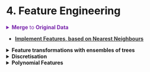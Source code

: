 # 4. Feature Engineering
 
<div style='width:1000px;margin:auto'>
<details><summary style='color:#72A;'><b>Merge</b> to <b>Original Data</b></summary>
<p>
~~~python
# Bin the age data
train = train.merge(cash_by_client, on = 'SK_ID_CURR', how = 'left')
test = test.merge(cash_by_client, on = 'SK_ID_CURR', how = 'left')
~~~
</p>
</details>

<ul>
<li><a href="file:///media/mosaab/Volume/Personal/Development/Courses%20Docs/How%20to%20win%20a%20Data%20Science%20Competition/compute_KNN_features.html#The-task"><b><span style='color:#333'>Implement Features, based on Nearest Neighbours</span></b></a> </li>
</ul>

<details><summary><b>Feature transformations with ensembles of trees</b></summary>
<p>
<p><a href="https://scikit-learn.org/stable/auto_examples/ensemble/plot_feature_transformation.html"><b>Example Sklearn</b> (Important)</a> </p>
</p>
</details>

<details><summary><b>Discretisation</b></summary><p>

<details><summary><b>Unsupervised</b></summary><p>
<details><summary><b>Equal-Width</b></summary><p>
<p><a href="file:///media/mosaab/Volume/Personal/Development/Courses%20Docs/Feature%20Engineering%20for%20Machine%20Learning/0_code/Section-08-Discretisation/08.01-Equal-width-discretisation.html#Discretisation"><b>Pandas & Sklearn & Feature-Engine</b></a> </p>

<blockquote><p>
Equal width discretisation divides the scope of possible values into N bins of the same width.
$$Width = \frac{max - min}{N}$$
</p></blockquote>
</p></details>
<details><summary><b>Equal-Frequency</b></summary><p>
<p><a href="file:///media/mosaab/Volume/Personal/Development/Courses%20Docs/Feature%20Engineering%20for%20Machine%20Learning/0_code/Section-08-Discretisation/08.02-Equal-frequency-discretisation.html#Equal-frequency-discretisation"><b>Pandas & Sklearn & Feature-Engine</b></a> </p>

<blockquote><p>
Divides the range based on quantiles.
</p></blockquote>
</p></details>
<details><summary><b>K-means</b></summary><p>
<p><a href="file:///media/mosaab/Volume/Personal/Development/Courses%20Docs/Feature%20Engineering%20for%20Machine%20Learning/0_code/Section-08-Discretisation/08.03-Discretisation-with-kmeans.html#Discretisation-with-k-means-clustering"><b>Sklearn</b></a> </p>

<blockquote><p>
This method consists in applying k-means clustering to the continuous variable.
</p></blockquote>
</p></details>
<a href="file:///media/mosaab/Volume/Personal/Development/Courses%20Docs/Feature%20Engineering%20for%20Machine%20Learning/0_code/Section-08-Discretisation/08.04-Discretisation-plus-Encoding.html#Discretisation-plus-Encoding"><b>Applying Cat Encoders on Discretised Features</b></a>
</p></details>

<details><summary><b>Supervised</b></summary><p>

<details><summary><b>Decision Tree</b></summary><p>
<p><a href="file:///media/mosaab/Volume/Personal/Development/Courses%20Docs/Feature%20Engineering%20for%20Machine%20Learning/0_code/Section-08-Discretisation/08.05-Discretisation-using-Decision-Trees.html#Discretisation-with-Decision-Trees"><b>Sklearn</b></a> </p>

<p><a href="file:///media/mosaab/Volume/Personal/Development/Courses%20Docs/Feature%20Engineering%20for%20Machine%20Learning/0_code/Section-08-Discretisation/08.06-Discretisation-using-Decision-Trees-and-Feature-Engine.html#Discretisation-with-Decision-Trees-using-Feature-Engine"><b>Feature-Engine</b></a> </p>

<blockquote><p>
Decision tree creates a discrete output, which values are the predictions at each of its n leaves, and which it's monotonic to the target variable.
</p></blockquote>
</p></details>

</p></details>

<details><summary><b>Domain-Knowledge</b></summary><p>
<p><a href="file:///media/mosaab/Volume/Personal/Development/Courses%20Docs/Feature%20Engineering%20for%20Machine%20Learning/0_code/Section-08-Discretisation/08.07-Domain-knowledge-discretisation.html#Domain-knowledge-discretisation"><b>Notebook</b></a> </p>

</p></details>

</p></details><details><summary><b>Polynomial Features</b></summary><p>

<details><summary><b>Core Code</b></summary>
<p>
~~~python
from sklearn.preprocessing import PolynomialFeatures

# Make a new dataframe for polynomial features
poly_features = app_train[['EXT_SOURCE_1', 'EXT_SOURCE_2', 'EXT_SOURCE_3', 'DAYS_BIRTH', 'TARGET']]
poly_features_test = app_test[['EXT_SOURCE_1', 'EXT_SOURCE_2', 'EXT_SOURCE_3', 'DAYS_BIRTH']]
                         
# Create the polynomial object with specified degree
poly_transformer = PolynomialFeatures(degree = 3)
# Train the polynomial features
poly_transformer.fit(poly_features)

# Transform the features
poly_features = poly_transformer.transform(poly_features)
poly_features_test = poly_transformer.transform(poly_features_test)
print('Polynomial Features shape: ', poly_features.shape)

<h4><h4><h4> Result <h4><h4><h4>##
Polynomial Features shape:  (307511, 35)
~~~
</p>
</details>


<details><summary>See <b>Features name</b></summary>
<p>
~~~python
## Get the name of the features
poly_transformer.get_feature_names(input_features = ['EXT_SOURCE_1', 'EXT_SOURCE_2', 'EXT_SOURCE_3', 'DAYS_BIRTH'])[:15]

####### Result
['1',
 'EXT_SOURCE_1',
 'EXT_SOURCE_2',
 'EXT_SOURCE_3',
 'DAYS_BIRTH',
 'EXT_SOURCE_1^2',
 'EXT_SOURCE_1 EXT_SOURCE_2',
 'EXT_SOURCE_1 EXT_SOURCE_3',
 'EXT_SOURCE_1 DAYS_BIRTH',
 'EXT_SOURCE_2^2',
 'EXT_SOURCE_2 EXT_SOURCE_3',
 'EXT_SOURCE_2 DAYS_BIRTH',
 'EXT_SOURCE_3^2',
 'EXT_SOURCE_3 DAYS_BIRTH',
 'DAYS_BIRTH^2']
~~~
</p>
</details>

<details><summary><b>See if the NEW features are corrleated with TARGET or not</b></summary><p>
~~~python
# Create a dataframe of the features 
poly_features = pd.DataFrame(poly_features, 
                             columns = poly_transformer.get_feature_names(['EXT_SOURCE_1', 'EXT_SOURCE_2', 
                                                                           'EXT_SOURCE_3', 'DAYS_BIRTH']))

# Add in the target
poly_features['TARGET'] = poly_target

# Find the correlations with the target
poly_corrs = poly_features.corr()['TARGET'].sort_values()

# Display most negative and most positive
print(poly_corrs.head(10))
print(poly_corrs.tail(5))

<h4><h4><h4>## Result <h4><h4><h4>#
EXT_SOURCE_2 EXT_SOURCE_3                -0.193939
EXT_SOURCE_1 EXT_SOURCE_2 EXT_SOURCE_3   -0.189605
EXT_SOURCE_2 EXT_SOURCE_3 DAYS_BIRTH     -0.181283
EXT_SOURCE_2^2 EXT_SOURCE_3              -0.176428
EXT_SOURCE_2 EXT_SOURCE_3^2              -0.172282
EXT_SOURCE_1 EXT_SOURCE_2                -0.166625
EXT_SOURCE_1 EXT_SOURCE_3                -0.164065
EXT_SOURCE_2                             -0.160295
EXT_SOURCE_2 DAYS_BIRTH                  -0.156873
EXT_SOURCE_1 EXT_SOURCE_2^2              -0.156867
Name: TARGET, dtype: float64

DAYS_BIRTH     -0.078239
DAYS_BIRTH^2   -0.076672
DAYS_BIRTH^3   -0.074273
TARGET          1.000000
1                    NaN
Name: TARGET, dtype: float64
~~~
</p></details>


<details><summary>Add the <b>new</b> features to the <b>main</b> dataframe</summary><p>
~~~python
# Put test features into dataframe
poly_features_test = pd.DataFrame(poly_features_test, 
                                  columns = poly_transformer.get_feature_names(['EXT_SOURCE_1', 'EXT_SOURCE_2', 'EXT_SOURCE_3', 'DAYS_BIRTH']))

# Merge polynomial features into training dataframe
poly_features['SK_ID_CURR'] = app_train['SK_ID_CURR']
app_train_poly = app_train.merge(poly_features, on = 'SK_ID_CURR', how = 'left')

# Merge polnomial features into testing dataframe
poly_features_test['SK_ID_CURR'] = app_test['SK_ID_CURR']
app_test_poly = app_test.merge(poly_features_test, on = 'SK_ID_CURR', how = 'left')

# Align the dataframes
app_train_poly, app_test_poly = app_train_poly.align(app_test_poly, join = 'inner', axis = 1)

# Print out the new shapes
print('Training data with polynomial features shape: ', app_train_poly.shape)
print('Testing data with polynomial features shape:  ', app_test_poly.shape)

###### Result
Training data with polynomial features shape:  (307511, 275)
Testing data with polynomial features shape:   (48744, 275)
~~~
</p></details>
</p></details><details><summary><b>Numeric Aggregation</b> [count, min, max, mean, sum]</summary><p>
~~~python
def agg_numeric(df, group_var, df_name):
    """Aggregates the numeric values in a dataframe. This can
    be used to create features for each instance of the grouping variable.
    
    Parameters
    --------
        df (dataframe): 
            the dataframe to calculate the statistics on
        group_var (string): 
            the variable by which to group df
        df_name (string): 
            the variable used to rename the columns
        
    Return
    --------
        agg (dataframe): 
            a dataframe with the statistics aggregated for 
            all numeric columns. Each instance of the grouping variable will have 
            the statistics (mean, min, max, sum; currently supported) calculated. 
            The columns are also renamed to keep track of features created.
    
    """
    # Remove id variables other than grouping variable
    for col in df:
        if col != group_var and 'SK_ID' in col:
            df = df.drop(columns = col)
            
    group_ids = df[group_var]
    numeric_df = df.select_dtypes('number')
    numeric_df[group_var] = group_ids

    # Group by the specified variable and calculate the statistics
    agg = numeric_df.groupby(group_var).agg(['count', 'mean', 'max', 'min', 'sum']).reset_index()

    # Need to create new column names
    columns = [group_var]

    # Iterate through the variables names
    for var in agg.columns.levels[0]:
        # Skip the grouping variable
        if var != group_var:
            # Iterate through the stat names
            for stat in agg.columns.levels[1][:-1]:
                # Make a new column name for the variable and stat
                columns.append('%s_%s_%s' % (df_name, var, stat))

    agg.columns = columns
    
    # Remove the columns with all redundant values
    _, idx = np.unique(agg, axis = 1, return_index=True)
    agg = agg.iloc[:, idx]
    
    return agg
    
###### To use it
bureau_agg_new = agg_numeric(bureau.drop(columns = ['SK_ID_BUREAU']), group_var = 'SK_ID_CURR', df_name = 'bureau')
bureau_agg_new.head()
~~~
</p></details><details><summary><b>Categorical Aggregation</b> [_count_, _norm_count_]</summary><p>
~~~python
def count_categorical(df, group_var, df_name):
    """Computes counts and normalized counts for each observation
    of `group_var` of each unique category in every categorical variable
    
    Parameters
    --------
    df : dataframe 
        The dataframe to calculate the value counts for.
        
    group_var : string
        The variable by which to group the dataframe. For each unique
        value of this variable, the final dataframe will have one row
        
    df_name : string
        Variable added to the front of column names to keep track of columns

    
    Return
    --------
    categorical : dataframe
        A dataframe with counts and normalized counts of each unique category in every categorical variable
        with one row for every unique value of the `group_var`.
        
    """
    
    # Select the categorical columns
    categorical = pd.get_dummies(df.select_dtypes('category'))

    # Make sure to put the identifying id on the column
    categorical[group_var] = df[group_var]

    # Groupby the group var and calculate the sum and mean
    categorical = categorical.groupby(group_var).agg(['sum', 'mean'])
    
    column_names = []
    
    # Iterate through the columns in level 0
    for var in categorical.columns.levels[0]:
        # Iterate through the stats in level 1
        for stat in ['count', 'norm_count']:
            # Make a new column name
            column_names.append('%s_%s_%s' % (df_name, var, stat))
    
    categorical.columns = column_names
    
    # Remove duplicate columns by values
    _, idx = np.unique(categorical, axis = 1, return_index = True)
    categorical = categorical.iloc[:, idx]
    
    return categorical
bureau_counts = count_categorical(bureau, group_var = 'SK_ID_CURR', df_name = 'bureau')
bureau_counts.head()
~~~
</p>
</details><details><summary><b>Aggregation</b> b/w 2 datasets having 2 <b>Different IDs</b></summary><p>
~~~python
def aggregate_client(df, group_vars, df_names):
    """Aggregate a dataframe with data at the loan level 
    at the client level
    
    Args:
        df (dataframe): data at the loan level
        group_vars (list of two strings): grouping variables for the loan 
        and then the client (example ['SK_ID_PREV', 'SK_ID_CURR'])
        names (list of two strings): names to call the resulting columns
        (example ['cash', 'client'])
        
    Returns:
        df_client (dataframe): aggregated numeric stats at the client level. 
        Each client will have a single row with all the numeric data aggregated
    """
    
    # Aggregate the numeric columns
    df_agg = agg_numeric(df, parent_var = group_vars[0], df_name = df_names[0])
    
    # If there are categorical variables
    if any(df.dtypes == 'category'):
    
        # Count the categorical columns
        df_counts = agg_categorical(df, parent_var = group_vars[0], df_name = df_names[0])

        # Merge the numeric and categorical
        df_by_loan = df_counts.merge(df_agg, on = group_vars[0], how = 'outer')

        gc.enable()
        del df_agg, df_counts
        gc.collect()

        # Merge to get the client id in dataframe
        df_by_loan = df_by_loan.merge(df[[group_vars[0], group_vars[1]]], on = group_vars[0], how = 'left')

        # Remove the loan id
        df_by_loan = df_by_loan.drop(columns = [group_vars[0]])

        # Aggregate numeric stats by column
        df_by_client = agg_numeric(df_by_loan, parent_var = group_vars[1], df_name = df_names[1])

        
    # No categorical variables
    else:
        # Merge to get the client id in dataframe
        df_by_loan = df_agg.merge(df[[group_vars[0], group_vars[1]]], on = group_vars[0], how = 'left')
        
        gc.enable()
        del df_agg
        gc.collect()
        
        # Remove the loan id
        df_by_loan = df_by_loan.drop(columns = [group_vars[0]])
        
        # Aggregate numeric stats by column
        df_by_client = agg_numeric(df_by_loan, parent_var = group_vars[1], df_name = df_names[1])
        
    # Memory management
    gc.enable()
    del df, df_by_loan
    gc.collect()

    return df_by_client
    
<h4>## Calling the Function <h4><h4>#
cash_by_client = aggregate_client(cash, group_vars = ['SK_ID_PREV', 'SK_ID_CURR'], df_names = ['cash', 'client'])
~~~

</p></details><details><summary><b>Date & Time-Series </b>Features</summary><p>
<ul><li><a href="file:///media/mosaab/Volume/Personal/Development/Courses%20Docs/Feature%20Engineering%20for%20Machine%20Learning/0_code/Section-12-Engineering-Date-Time/12.01_Engineering_dates.html#Engineering-Dates"><b>Date Features</b></a></li>

<li><a href="file:///media/mosaab/Volume/Personal/Development/Courses%20Docs/Feature%20Engineering%20for%20Machine%20Learning/0_code/Section-12-Engineering-Date-Time/12.02_Engineering_time.html#Engineering-Time"><b>Time Features</b></a></li>

<li><h4>tsfresh</h4> for time-series feature-engineering
<p>Read the documentation for more details.</p>
```
from tsfresh.feature_extraction import feature_calculators as fc

# tsfreash based features.
feature_dict["abs_energy"] = fc.abs_energy(x)
feature_dict['count_above_mean'] = fc.count_above_mean(x)
feature_dict['count_below_mean'] = fc.count_below_mean(x)
feature_dict['mean_abs_change'] = fc.mean_abs_change(x)
feature_dict['mean_change'] = fc.mean_change(x)
```
</li></ul>



```
# Import add_datepart function
from fastai.tabular import add_datepart

# Put in the dataframe and name of date column
add_datepart(df_raw, 'saledate')
```

</p></details><details><summary><b>Automated</b> Feature Engineering <b>(Featuretools)</b></summary><p>

<details><summary>Convert limited <b>discrete nums</b> into <b>Booleans</b> using <b>FeatureTools</b></summary><p>
~~~python
app_types = {}

# Iterate through the columns and record the Boolean columns
for col in app_train:
    # If column is a number with only two values, encode it as a Boolean
    if (app_train[col].dtype != 'object') and (len(app_train[col].unique()) <= 2):
        app_types[col] = ft.variable_types.Boolean

print('Number of boolean variables: ', len(app_types))
~~~
</p>
</details>

<details><summary><b>1. Entities & EntitySet</b></summary><p>
~~~python
import featuretools as tf

es = ft.EntitySet(id = 'clients')

es = es.entity_from_dataframe(entity_id = 'loans', dataframe = loans, 
                              variable_types = {'repaid': ft.variable_types.Categorical},
                              index = 'loan_id', 
                              time_index = 'loan_start')


# Entities with a unique index
es = es.entity_from_dataframe(entity_id = 'app', dataframe = app, index = 'SK_ID_CURR')

# Entities that do not have a unique index
es = es.entity_from_dataframe(entity_id = 'bureau_balance', dataframe = bureau_balance, 
                              make_index = True, index = 'bureaubalance_index')
~~~
</p></details>

<details><summary><b>1.2 Entities & EntitySet for DataFrame with 2 Ids</b></summary><p>
```
import featuretools as tf

# Create and entity set 'es'
es = ft.EntitySet(id='sales')  ## --> "sales" is made-up name.

# Adding a dataframe
es.entity_from_dataframe(entity_id='bigmart',
                         dataframe=df,
                         index='id')   ## --> Actual column name in your dataframe
# Realize the second id
es.normalize_entity(base_entity_id='bigmart',
                    new_entity_id='outlet',
                    index='Outlet_Identifier',
                    additional_variables=['Outlet_Establishment_Year',
                                          'Outlet_Size', 
                                          'Outlet_Location_Type',
                                          'Outlet_Type'])

print(es)
```
</p></details>

<details><summary><b>2. Table Relationships</b></summary><p>
~~~python
# Relationship between app and bureau
r_app_bureau = ft.Relationship(es['app']['SK_ID_CURR'], es['bureau']['SK_ID_CURR'])

# Relationship between bureau and bureau balance
r_bureau_balance = ft.Relationship(es['bureau']['SK_ID_BUREAU'], es['bureau_balance']['SK_ID_BUREAU'])

# Add in the defined relationships
es = es.add_relationships([r_app_bureau, r_bureau_balance, r_app_previous,
                           r_previous_cash, r_previous_installments, r_previous_credit])
# Print out the EntitySet
es

####### RESULT ###
Entityset: clients
  Entities:
    app [Rows: 2002, Columns: 123]
    bureau [Rows: 1001, Columns: 17]
    previous [Rows: 1001, Columns: 37]
    bureau_balance [Rows: 1001, Columns: 4]
    cash [Rows: 1001, Columns: 9]
    installments [Rows: 1001, Columns: 9]
    credit [Rows: 1001, Columns: 24]
  Relationships:
    bureau.SK_ID_CURR -> app.SK_ID_CURR
    bureau_balance.SK_ID_BUREAU -> bureau.SK_ID_BUREAU
    previous.SK_ID_CURR -> app.SK_ID_CURR
    cash.SK_ID_PREV -> previous.SK_ID_PREV
    installments.SK_ID_PREV -> previous.SK_ID_PREV
    credit.SK_ID_PREV -> previous.SK_ID_PREV
~~~
</p></details>

<details><summary><b>3. Feature Primitives</b></summary><p>
~~~python
# List the primitives in a dataframe
primitives = ft.list_primitives()
pd.options.display.max_colwidth = 100
primitives[primitives['type'] == 'aggregation'].head(10)
primitives[primitives['type'] == 'transform'].head(10)

~~~
</p></details>

<details><summary><b>4. Deep Feature Synthesis</b></summary><p>
~~~python
### Know the features names before performing them ##
# Default primitives from featuretools
default_agg_primitives =  ["sum", "std", "max", "skew", "min", "mean", "count", "percent_true", "num_unique", "mode"]
default_trans_primitives =  ["day", "year", "month", "weekday", "haversine", "numwords", "characters"]

# DFS with specified primitives
# target_entity is nothing but the entity ID for which we wish to create new features (in this case, it is the entity ‘app’).
# The parameter max_depth controls the complexity of the features being generated by stacking the primitives.
feature_names = ft.dfs(entityset = es, target_entity = 'app',
                       trans_primitives = default_trans_primitives,
                       agg_primitives=default_agg_primitives, 
                       max_depth = 2, features_only=True)

print('%d Total Features' % len(feature_names))
~~~
~~~python
# DFS with default primitives
feature_matrix, feature_names = ft.dfs(entityset = es, target_entity = 'app',
                                       trans_primitives = default_trans_primitives,
                                       agg_primitives=default_agg_primitives, 
                                        max_depth = 2, features_only=False, verbose = True)

pd.options.display.max_columns = 1700
feature_matrix.head(10)
~~~
~~~python
# Perform deep feature synthesis without specifying primitives
features, feature_names = ft.dfs(entityset=es, target_entity='clients', 
                                 max_depth = 2)
~~~
</p></details>

<details><summary><b>4.1 DFS</b> using <b>chunk_size</b></summary><p>
<p><a href="https://docs.featuretools.com/guides/performance.html#adjust-chunk-size"><b>Know More</b></a> </p>
~~~python
time_features, time_feature_names = ft.dfs(entityset = es, target_entity = 'app_train', 
                                           trans_primitives = ['cum_sum', 'time_since_previous'], max_depth = 2,
                                           agg_primitives = ['trend'] ,
                                           features_only = False, verbose = True,
                                           chunk_size = len(app_train),
                                           ignore_entities = ['app_test'])
~~~
</p>
</details>

<details><summary><b>4.2</b> Using <b>Interesting Values</b></summary><p>
<p><a href="https://docs.featuretools.com/guides/tuning_dfs.html#add-interesting-values-to-variables"><b>Know More</b></a> </p>
~~~python
time_features, time_feature_names = ft.dfs(entityset = es, target_entity = 'app_train', 
                                           trans_primitives = ['cum_sum', 'time_since_previous'], max_depth = 2,
                                           agg_primitives = ['trend'] ,
                                           features_only = False, verbose = True,
                                           chunk_size = len(app_train),
                                           ignore_entities = ['app_test'])
~~~
</p>
</details>


<details><summary><b>4.3</b> Using <b>Seed Features</b></summary>
<p>
<p><a href="https://docs.featuretools.com/guides/tuning_dfs.html#using-seed-features"><b>Know More</b></a> </p>
~~~python
# Late Payment seed feature
late_payment = ft.Feature(es['installments']['installments_due_date']) < ft.Feature(es['installments']['installments_paid_date'])

# Rename the feature
late_payment = late_payment.rename("late_payment")

# DFS with seed features
seed_features, seed_feature_names = ft.dfs(entityset = es,
                                           target_entity = 'app_train',
                                           agg_primitives = ['percent_true', 'mean'],
                                           trans_primitives = [], 
                                           seed_features = [late_payment],
                                           features_only = False, verbose = True,
                                           chunk_size = len(app_train),
                                           ignore_entities = ['app_test'])
~~~
~~~python
<h4><h4>### Another Example <h4><h4><h4>#
# Create a feed representing whether the loan is past due
past_due = ft.Feature(es['bureau_balance']['STATUS']).isin(['1', '2', '3', '4', '5'])
past_due = past_due.rename("past_due")

# DFS with specified seed feature
seed_features, seed_feature_names = ft.dfs(entityset = es,
                                           target_entity = 'app_train',
                                           agg_primitives = ['percent_true', 'mean'],
                                           trans_primitives = [], 
                                           seed_features = [past_due],
                                           features_only = False, verbose = True,
                                           chunk_size = len(app_train),
                                           ignore_entities = ['app_test'])
~~~
</p>
</details>

<details><summary><b>4.4</b> Using </b>Custom Feature Primitive</b></summary>
<p>
<p><a href="https://docs.featuretools.com/automated_feature_engineering/primitives.html#defining-custom-primitives"><b>Know More</b></a> </p>
~~~python
from featuretools.variable_types import (
    Boolean, Datetime,
    DatetimeTimeIndex,
    Discrete,
    Index,
    Numeric,
    Variable,
    Id
)

from featuretools.primitives import AggregationPrimitive, make_agg_primitive
from datetime import datetime, timedelta

from collections import Counter


def normalized_mode_count(x):
    """
    Return the fraction of total observations that 
    are the most common observation. For example, 
    in an array of ['A', 'A', 'A', 'B', 'B'], the 
    function will return 0.6."""
    
    if x.mode().shape[0] == 0:
        return np.nan
            
    # Count occurence of each value
    counts = dict(Counter(x.values))
    # Find the mode
    mode = x.mode().iloc[0]
    # Divide the occurences of mode by the total occurrences
    return counts[mode] / np.sum(list(counts.values()))
    

NormalizedModeCount = make_agg_primitive(function = normalized_mode_count, 
                                         input_types = [Discrete],
                                         return_type = Numeric)

# Function from https://codereview.stackexchange.com/a/15095
def longest_repetition(x):
    """
    Returns the item with most consecutive occurrences in `x`. 
    If there are multiple items with the same number of conseqcutive occurrences,
    it will return the first one. If `x` is empty, returns None. 
    """
    
    x = x.dropna()
    
    if x.shape[0] < 1:
        return None
    
    # Set the longest element
    longest_element = current_element = None
    longest_repeats = current_repeats = 0
    
    # Iterate through the iterable
    for element in x:
        if current_element == element:
            current_repeats += 1
        else:
            current_element = element
            current_repeats = 1
        if current_repeats > longest_repeats:
            longest_repeats = current_repeats
            longest_element = current_element
            
    return longest_element

LongestSeq = make_agg_primitive(function = longest_repetition,
                                     input_types = [Discrete],
                                     return_type = Discrete)   
~~~

~~~python
def s_corr_calc(numeric1, numeric2):
    return spearmanr(numeric1, numeric2)[0]

scorr_ = make_agg_primitive(function=s_corr_calc,
                            input_types=[ft.variable_types.Numeric, ft.variable_types.Numeric],
                            return_type=ft.variable_types.Numeric)
~~~

~~~python
def p_corr_calc(numeric1, numeric2):
    return np.corrcoef(numeric1, numeric2)[0, 1]

pcorr_ = make_agg_primitive(function=p_corr_calc,
                            input_types=[ft.variable_types.Numeric, ft.variable_types.Numeric],
                            return_type=ft.variable_types.Numeric)
~~~

~~~python
# Custom primitive
def range_calc(numeric):
    return np.max(numeric)  - np.min(numeric)

range_ = make_agg_primitive(
            function=range_calc,
            input_types=[ft.variable_types.Numeric],
            return_type=ft.variable_types.Numeric)
~~~

~~~python
# DFS with custom features
custom_features, custom_feature_names = ft.dfs(entityset = es,
                                              target_entity = 'app_train',
                                              agg_primitives = [NormalizedModeCount, LongestSeq],
                                              max_depth = 2,
                                              trans_primitives = [],
                                              features_only = False, verbose = True,
                                              chunk_size = len(app_train),
                                              ignore_entities = ['app_test'])

custom_features.iloc[:, -40:].head()
~~~
</p>
</details>

<details><summary><b>5. Remove Low Inforamtion Features</b></summary><p>
<p><a href="file:///media/mosaab/Volume/Personal/Development/Courses%20Docs/Kaggle's%20Notebooks/3_Home%20Credit%20Loans/4_Tuning%20Automated%20Feature%20Engineering%20(Explo%2099027d.html#Remove-Features"><b>Know More</b></a></p>
~~~python
from featuretools import selection

# Remove low information features
feature_matrix2 = selection.remove_low_information_features(feature_matrix)
print('Removed %d features from training features'  % (feature_matrix.shape[1] - feature_matrix2.shape[1]))
~~~
</p>
</details>

</p>
</details>


<details><summary><b>Graph-based Featuers</b></summary><p>
<a href="./4_feature_engineering/Social network Graph Link Prediction - Facebook Challenge.html"><b>notebook</b></a>
</p></details>

</div>